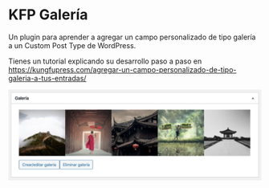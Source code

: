 # KFP Galería

Un plugin para aprender a agregar un campo personalizado de tipo galería a un Custom Post Type de WordPress.

Tienes un tutorial explicando su desarrollo paso a paso en https://kungfupress.com/agregar-un-campo-personalizado-de-tipo-galeria-a-tus-entradas/

![Captura de pantalla del plugin](img/metabox-gallery-custom-field.png)

